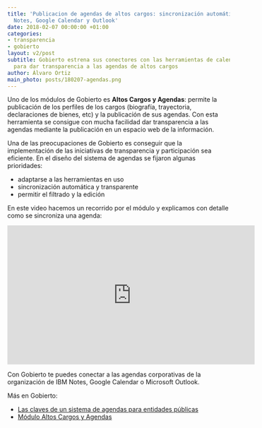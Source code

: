 ```yaml
---
title: 'Publicacion de agendas de altos cargos: sincronización automática desde IBM
  Notes, Google Calendar y Outlook'
date: 2018-02-07 00:00:00 +01:00
categories:
- transparencia
- gobierto
layout: v2/post
subtitle: Gobierto estrena sus conectores con las herramientas de calendario más populares
  para dar transparencia a las agendas de altos cargos
author: Álvaro Ortiz
main_photo: posts/180207-agendas.png
---
```


Uno de los módulos de Gobierto es **Altos Cargos y Agendas**: permite la publicación de los perfiles de los cargos (biografía, trayectoria, declaraciones de bienes, etc) y la publicación de sus agendas. Con esta herramienta se consigue con mucha facilidad dar transparencia a las agendas mediante la publicación en un espacio web de la información.

Una de las preocupaciones de Gobierto es conseguir que la implementación de las iniciativas de transparencia y participación sea eficiente. En el diseño del sistema de agendas se fijaron algunas prioridades:

- adaptarse a las herramientas en uso
- sincronización automática y transparente
- permitir el filtrado y la edición

En este video hacemos un recorrido por el módulo y explicamos con detalle como se sincroniza una agenda:

<div class="video_wrapper">
  <iframe width="560" height="315" src="https://www.youtube.com/embed/LIKSD5c2hlg" frameborder="0" allow="autoplay; encrypted-media" allowfullscreen></iframe>
</div>

Con Gobierto te puedes conectar a las agendas corporativas de la organización de IBM Notes, Google Calendar o Microsoft Outlook.

Más en Gobierto:
- [Las claves de un sistema de agendas para entidades públicas](/blog/20170126-agendas-representantes.html)
- [Módulo Altos Cargos y Agendas](/modulos/altos-cargos-y-agendas)
